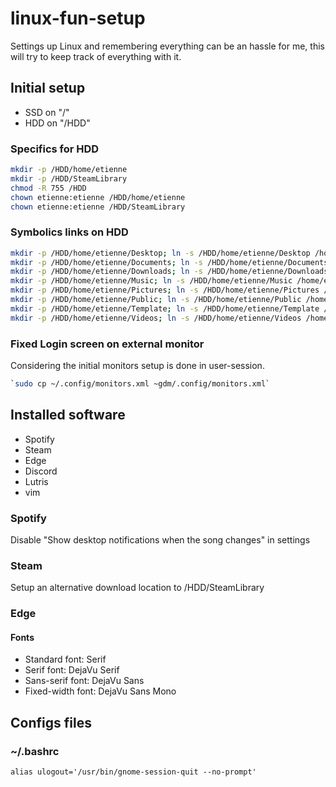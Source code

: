 # linux-fun-setup
Settings up Linux and remembering everything can be an hassle for me, this will try to keep track of everything with it. 


## Initial setup
- SSD on "/"
- HDD on "/HDD"

### Specifics for HDD
```sh
mkdir -p /HDD/home/etienne
mkdir -p /HDD/SteamLibrary
chmod -R 755 /HDD
chown etienne:etienne /HDD/home/etienne
chown etienne:etienne /HDD/SteamLibrary
```

### Symbolics links on HDD
```sh
mkdir -p /HDD/home/etienne/Desktop; ln -s /HDD/home/etienne/Desktop /home/etienne
mkdir -p /HDD/home/etienne/Documents; ln -s /HDD/home/etienne/Documents /home/etienne
mkdir -p /HDD/home/etienne/Downloads; ln -s /HDD/home/etienne/Downloads /home/etienne
mkdir -p /HDD/home/etienne/Music; ln -s /HDD/home/etienne/Music /home/etienne
mkdir -p /HDD/home/etienne/Pictures; ln -s /HDD/home/etienne/Pictures /home/etienne
mkdir -p /HDD/home/etienne/Public; ln -s /HDD/home/etienne/Public /home/etienne
mkdir -p /HDD/home/etienne/Template; ln -s /HDD/home/etienne/Template /home/etienne
mkdir -p /HDD/home/etienne/Videos; ln -s /HDD/home/etienne/Videos /home/etienne
```

### Fixed Login screen on external monitor
Considering the initial monitors setup is done in user-session.
```sh
`sudo cp ~/.config/monitors.xml ~gdm/.config/monitors.xml`
```

## Installed software
- Spotify
- Steam
- Edge
- Discord
- Lutris
- vim

### Spotify
Disable "Show desktop notifications when the song changes" in settings

### Steam
Setup an alternative download location to /HDD/SteamLibrary

### Edge
#### Fonts
- Standard font: Serif
- Serif font: DejaVu Serif
- Sans-serif font: DejaVu Sans
- Fixed-width font: DejaVu Sans Mono


## Configs files
### ~/.bashrc
`alias ulogout='/usr/bin/gnome-session-quit --no-prompt'`